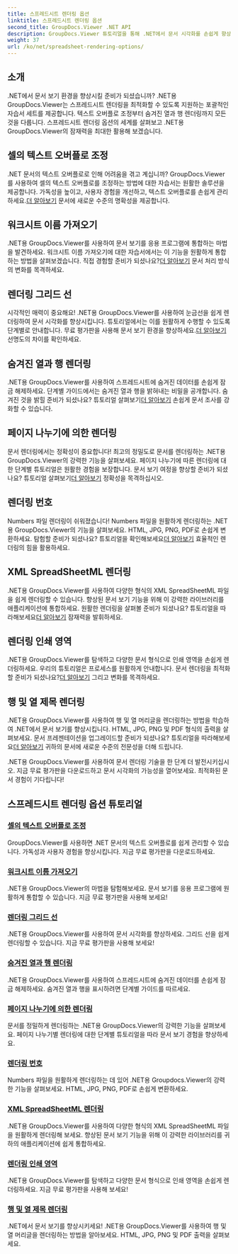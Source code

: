 ```yaml
---
title: 스프레드시트 렌더링 옵션
linktitle: 스프레드시트 렌더링 옵션
second_title: GroupDocs.Viewer .NET API
description: GroupDocs.Viewer 튜토리얼을 통해 .NET에서 문서 시각화를 손쉽게 향상할 수 있습니다. 텍스트 오버플로를 조정하고 그리드 선을 렌더링하는 방법 등을 알아보세요.
weight: 37
url: /ko/net/spreadsheet-rendering-options/
---
```

## 소개

.NET에서 문서 보기 환경을 향상시킬 준비가 되셨습니까? .NET용 GroupDocs.Viewer는 스프레드시트 렌더링을 최적화할 수 있도록 지원하는 포괄적인 자습서 세트를 제공합니다. 텍스트 오버플로 조정부터 숨겨진 열과 행 렌더링까지 모든 것을 다룹니다. 스프레드시트 렌더링 옵션의 세계를 살펴보고 .NET용 GroupDocs.Viewer의 잠재력을 최대한 활용해 보겠습니다.

## 셀의 텍스트 오버플로 조정

 .NET 문서의 텍스트 오버플로로 인해 어려움을 겪고 계십니까? GroupDocs.Viewer를 사용하여 셀의 텍스트 오버플로를 조정하는 방법에 대한 자습서는 원활한 솔루션을 제공합니다. 가독성을 높이고, 사용자 경험을 개선하고, 텍스트 오버플로를 손쉽게 관리하세요.[더 알아보기](./adjust-text-overflow-cells/) 문서에 새로운 수준의 명확성을 제공합니다.

## 워크시트 이름 가져오기

.NET용 GroupDocs.Viewer를 사용하여 문서 보기를 응용 프로그램에 통합하는 마법을 발견하세요. 워크시트 이름 가져오기에 대한 자습서에서는 이 기능을 원활하게 통합하는 방법을 살펴보겠습니다. 직접 경험할 준비가 되셨나요?[더 알아보기](./get-worksheets-names/) 문서 처리 방식의 변화를 목격하세요.

## 렌더링 그리드 선

 시각적인 매력이 중요해요! .NET용 GroupDocs.Viewer를 사용하여 눈금선을 쉽게 렌더링하여 문서 시각화를 향상시킵니다. 튜토리얼에서는 이를 원활하게 수행할 수 있도록 단계별로 안내합니다. 무료 평가판을 사용해 문서 보기 환경을 향상하세요.[더 알아보기](./render-grid-lines/) 선명도의 차이를 확인하세요.

## 숨겨진 열과 행 렌더링

 .NET용 GroupDocs.Viewer를 사용하여 스프레드시트에 숨겨진 데이터를 손쉽게 잠금 해제하세요. 단계별 가이드에서는 숨겨진 열과 행을 밝혀내는 비밀을 공개합니다. 숨겨진 것을 밝힐 준비가 되셨나요? 튜토리얼 살펴보기[더 알아보기](./render-hidden-columns-rows/) 손쉽게 문서 조사를 강화할 수 있습니다.

## 페이지 나누기에 의한 렌더링

문서 렌더링에서는 정확성이 중요합니다! 최고의 정밀도로 문서를 렌더링하는 .NET용 GroupDocs.Viewer의 강력한 기능을 살펴보세요. 페이지 나누기에 따른 렌더링에 대한 단계별 튜토리얼은 원활한 경험을 보장합니다. 문서 보기 여정을 향상할 준비가 되셨나요? 튜토리얼 살펴보기[더 알아보기](./rendering-by-page-breaks/) 정확성을 목격하십시오.

## 렌더링 번호

 Numbers 파일 렌더링이 쉬워졌습니다! Numbers 파일을 원활하게 렌더링하는 .NET용 GroupDocs.Viewer의 기능을 살펴보세요. HTML, JPG, PNG, PDF로 손쉽게 변환하세요. 탐험할 준비가 되셨나요? 튜토리얼을 확인해보세요[더 알아보기](./rendering-numbers/) 효율적인 렌더링의 힘을 활용하세요.

## XML SpreadSheetML 렌더링

 .NET용 GroupDocs.Viewer를 사용하여 다양한 형식의 XML SpreadSheetML 파일을 쉽게 렌더링할 수 있습니다. 향상된 문서 보기 기능을 위해 이 강력한 라이브러리를 애플리케이션에 통합하세요. 원활한 렌더링을 살펴볼 준비가 되셨나요? 튜토리얼을 따라해보세요[더 알아보기](./rendering-xml-spreadsheetml/) 잠재력을 발휘하세요.

## 렌더링 인쇄 영역

.NET용 GroupDocs.Viewer를 탐색하고 다양한 문서 형식으로 인쇄 영역을 손쉽게 렌더링하세요. 우리의 튜토리얼은 프로세스를 원활하게 안내합니다. 문서 렌더링을 최적화할 준비가 되셨나요?[더 알아보기](./render-print-areas/) 그리고 변화를 목격하세요.

## 행 및 열 제목 렌더링

 .NET용 GroupDocs.Viewer를 사용하여 행 및 열 머리글을 렌더링하는 방법을 학습하여 .NET에서 문서 보기를 향상시킵니다. HTML, JPG, PNG 및 PDF 형식의 출력을 살펴보세요. 문서 프레젠테이션을 업그레이드할 준비가 되셨나요? 튜토리얼을 따라해보세요[더 알아보기](./render-row-column-headings/) 귀하의 문서에 새로운 수준의 전문성을 더해 드립니다.

.NET용 GroupDocs.Viewer를 사용하여 문서 렌더링 기술을 한 단계 더 발전시키십시오. 지금 무료 평가판을 다운로드하고 문서 시각화의 가능성을 열어보세요. 최적화된 문서 경험이 기다립니다!
## 스프레드시트 렌더링 옵션 튜토리얼
### [셀의 텍스트 오버플로 조정](./adjust-text-overflow-cells/)
GroupDocs.Viewer를 사용하면 .NET 문서의 텍스트 오버플로를 쉽게 관리할 수 있습니다. 가독성과 사용자 경험을 향상시킵니다. 지금 무료 평가판을 다운로드하세요.
### [워크시트 이름 가져오기](./get-worksheets-names/)
.NET용 GroupDocs.Viewer의 마법을 탐험해보세요. 문서 보기를 응용 프로그램에 원활하게 통합할 수 있습니다. 지금 무료 평가판을 사용해 보세요!
### [렌더링 그리드 선](./render-grid-lines/)
.NET용 GroupDocs.Viewer를 사용하여 문서 시각화를 향상하세요. 그리드 선을 쉽게 렌더링할 수 있습니다. 지금 무료 평가판을 사용해 보세요!
### [숨겨진 열과 행 렌더링](./render-hidden-columns-rows/)
.NET용 GroupDocs.Viewer를 사용하여 스프레드시트에 숨겨진 데이터를 손쉽게 잠금 해제하세요. 숨겨진 열과 행을 표시하려면 단계별 가이드를 따르세요.
### [페이지 나누기에 의한 렌더링](./rendering-by-page-breaks/)
문서를 정밀하게 렌더링하는 .NET용 GroupDocs.Viewer의 강력한 기능을 살펴보세요. 페이지 나누기별 렌더링에 대한 단계별 튜토리얼을 따라 문서 보기 경험을 향상하세요.
### [렌더링 번호](./rendering-numbers/)
Numbers 파일을 원활하게 렌더링하는 데 있어 .NET용 Groupdocs.Viewer의 강력한 기능을 살펴보세요. HTML, JPG, PNG, PDF로 손쉽게 변환하세요.
### [XML SpreadSheetML 렌더링](./rendering-xml-spreadsheetml/)
.NET용 GroupDocs.Viewer를 사용하여 다양한 형식의 XML SpreadSheetML 파일을 원활하게 렌더링해 보세요. 향상된 문서 보기 기능을 위해 이 강력한 라이브러리를 귀하의 애플리케이션에 쉽게 통합하세요.
### [렌더링 인쇄 영역](./render-print-areas/)
.NET용 GroupDocs.Viewer를 탐색하고 다양한 문서 형식으로 인쇄 영역을 손쉽게 렌더링하세요. 지금 무료 평가판을 사용해 보세요!
### [행 및 열 제목 렌더링](./render-row-column-headings/)
.NET에서 문서 보기를 향상시키세요! .NET용 GroupDocs.Viewer를 사용하여 행 및 열 머리글을 렌더링하는 방법을 알아보세요. HTML, JPG, PNG 및 PDF 출력을 살펴보세요.